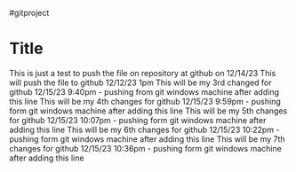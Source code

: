 #gitproject
# Title
This is just a test to push the file on repository at github on 12/14/23
This will push the file to github 12/12/23 1pm
This will be my 3rd changed for github 12/15/23 9:40pm - pushing from git windows machine after adding this line
This will be my 4th changes for github 12/15/23 9:59pm - pushing form git windows machine after adding this line
This will be my 5th changes for github 12/15/23 10:07pm - pushing form git windows machine after adding this line
This will be my 6th changes for github 12/15/23 10:22pm - pushing form git windows machine after adding this line
This will be my 7th changes for github 12/15/23 10:36pm - pushing form git windows machine after adding this line
